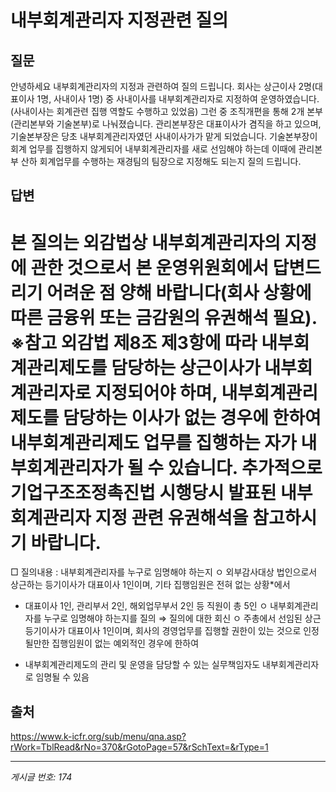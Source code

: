 # 내부회계관리자 지정관련 질의

## 질문
안녕하세요
내부회계관리자의 지정과 관련하여 질의 드립니다.
회사는 상근이사 2명(대표이사 1명, 사내이사 1명) 중 사내이사를 내부회계관리자로 지정하여 운영하였습니다.
(사내이사는 회계관련 집행 역할도 수행하고 있었음)
그런 중 조직개편을 통해 2개 본부(관리본부와 기술본부)로 나눠졌습니다.
관리본부장은 대표이사가 겸직을 하고 있으며,
기술본부장은 당초 내부회계관리자였던 사내이사가가 맡게 되었습니다.
기술본부장이 회계 업무를 집행하지 않게되어 내부회계관리자를 새로 선임해야 하는데
이때에 관리본부 산하 회계업무를 수행하는 재경팀의 팀장으로 지정해도 되는지 질의 드립니다.

## 답변
본 질의는 외감법상 내부회계관리자의 지정에 관한 것으로서 본 운영위원회에서 답변드리기 어려운 점 양해 바랍니다(회사 상황에 따른 금융위 또는 금감원의 유권해석 필요).
※참고
외감법 제8조 제3항에 따라 내부회계관리제도를 담당하는 상근이사가 내부회계관리자로 지정되어야 하며, 내부회계관리제도를 담당하는 이사가 없는 경우에 한하여 내부회계관리제도 업무를 집행하는 자가 내부회계관리자가 될 수 있습니다.
추가적으로 기업구조조정촉진법 시행당시 발표된 내부회계관리자 지정 관련 유권해석을 참고하시기 바랍니다.
==========================================
□ 질의내용 : 내부회계관리자를 누구로 임명해야 하는지
ㅇ 외부감사대상 법인으로서 상근하는 등기이사가 대표이사 1인이며, 기타 집행임원은 전혀 없는 상황*에서
* 대표이사 1인, 관리부서 2인, 해외업무부서 2인 등 직원이 총 5인
ㅇ 내부회계관리자를 누구로 임명해야 하는지를 질의
⇒ 질의에 대한 회신
ㅇ 주총에서 선임된 상근 등기이사가 대표이사 1인이며, 회사의 경영업무를 집행할 권한이 있는 것으로 인정될만한 집행임원이 없는 예외적인 경우에 한하여
- 내부회계관리제도의 관리 및 운영을 담당할 수 있는 실무책임자도 내부회계관리자로 임명될 수 있음

## 출처
https://www.k-icfr.org/sub/menu/qna.asp?rWork=TblRead&rNo=370&rGotoPage=57&rSchText=&rType=1

---
*게시글 번호: 174*
